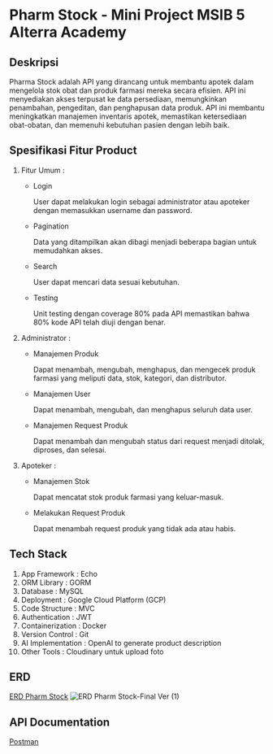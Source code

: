 # Pharm Stock - Mini Project MSIB 5 Alterra Academy

## Deskripsi
Pharma Stock adalah API yang dirancang untuk membantu apotek dalam mengelola stok obat dan produk farmasi mereka secara efisien. API ini menyediakan akses terpusat ke data persediaan, memungkinkan penambahan, pengeditan, dan penghapusan data produk. API ini membantu meningkatkan manajemen inventaris apotek, memastikan ketersediaan obat-obatan, dan memenuhi kebutuhan pasien dengan lebih baik.

## Spesifikasi Fitur Product
1. Fitur Umum : 
    - Login 
        
        User dapat melakukan login sebagai administrator atau apoteker dengan memasukkan username dan password.
    - Pagination

        Data yang ditampilkan akan dibagi menjadi beberapa bagian untuk memudahkan akses.
    - Search

        User dapat mencari data sesuai kebutuhan.
    - Testing

        Unit testing dengan coverage 80% pada API memastikan bahwa 80% kode API telah diuji dengan benar.

2. Administrator : 
    - Manajemen Produk

        Dapat menambah, mengubah, menghapus, dan mengecek produk farmasi yang meliputi data, stok, kategori, dan distributor.
    - Manajemen User

        Dapat menambah, mengubah, dan menghapus seluruh data user.
    - Manajemen Request Produk

        Dapat menambah dan mengubah status dari request menjadi ditolak, diproses, dan selesai.

3. Apoteker : 
    - Manajemen Stok
        
        Dapat mencatat stok produk farmasi yang keluar-masuk.
    - Melakukan Request Produk
        
        Dapat menambah request produk yang tidak ada atau habis.

## Tech Stack
1. App Framework	    : Echo
2. ORM Library		    : GORM
3. Database		        : MySQL
4. Deployment		    : Google Cloud Platform (GCP)
5. Code Structure	    : MVC
6. Authentication		: JWT
7. Containerization	    : Docker
8. Version Control 	    : Git
9. AI Implementation	: OpenAI to generate product description 
10. Other Tools 		: Cloudinary untuk upload foto

## ERD
[ERD Pharm Stock](http://gg.gg/178lv4)
![ERD Pharm Stock-Final Ver (1)](https://github.com/nurulalyh/PharmStock-MiniProject/assets/109571028/408459f1-17e0-45a2-b5ed-876427808d5e)

## API Documentation
[Postman](https://www.postman.com/cryosat-observer-7678182/workspace/my-workspace/collection/23286472-024b6f57-46e8-4f3d-b9aa-939e4eb1b6f4?action=share&creator=23286472)

<!-- ## Format File .ENV
```
SERVER=
DB_PORT=
DB_HOST=
DB_USER=
DB_PASSWORD=
DB_NAME=
SECRET=
REF_SECRET=
OPENAI_API_KEY=
``` -->
